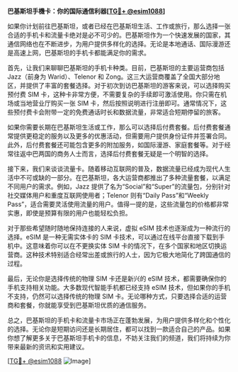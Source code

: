 **巴基斯坦手機卡：你的国际通信利器[[TG💪+ @esim1088](https://t.me/s/esim1088)]**

如果你计划前往巴基斯坦，或者已经在巴基斯坦生活、工作或旅行，那么选择一张合适的手机卡和流量卡绝对是必不可少的。巴基斯坦作为一个快速发展的国家，其通信网络也在不断进步，为用户提供多样化的选择。无论是本地通话、国际漫游还是高速上网，巴基斯坦的手机卡都能满足你的需求。

首先，让我们来聊聊巴基斯坦的手机卡种类。目前，巴基斯坦的主要运营商包括 Jazz（前身为 Warid）、Telenor 和 Zong。这三大运营商覆盖了全国大部分地区，并提供了丰富的套餐选择。对于初次到访巴基斯坦的游客来说，可以选择购买预付费 SIM 卡，这种卡非常方便，不需要复杂的手续即可激活使用。你只需在机场或当地营业厅购买一张 SIM 卡，然后按照说明进行注册即可。通常情况下，这些预付费卡会附带一定的免费通话时长和数据流量，非常适合短期停留的旅客。

如果你需要长期在巴基斯坦生活或工作，那么可以选择后付费套餐。后付费套餐通常提供更稳定的服务以及更多的优惠活动，但需要用户提供身份证件并签署合同。此外，后付费套餐还可能包含更多的附加服务，如国际漫游、家庭套餐等。对于经常往返中巴两国的商务人士而言，选择后付费套餐无疑是一个明智的选择。

接下来，我们来谈谈流量卡。随着移动互联网的普及，数据流量已经成为现代人生活中不可或缺的一部分。在巴基斯坦，各大运营商都推出了多种流量套餐，以满足不同用户的需求。例如，Jazz 提供了名为“Social”和“Super”的流量包，分别针对社交媒体用户和重度互联网使用者；Telenor 则有“Daily Pass”和“Weekly Pass”，适合需要灵活使用流量的用户。值得一提的是，这些流量包的价格都非常实惠，即使是预算有限的用户也能轻松负担。

对于那些希望随时随地保持连接的人来说，虚拟 eSIM 技术也逐渐成为一种流行的选择。eSIM 是一种无需实体卡的 SIM 卡技术，可以通过在线平台直接下载到手机中。这意味着你可以在不更换实体 SIM 卡的情况下，在多个国家和地区切换运营商。这种技术特别适合经常出差或旅行的人士，因为它极大地简化了跨国通信的过程。

最后，无论你是选择传统的物理 SIM 卡还是新兴的 eSIM 技术，都需要确保你的手机支持相关功能。大多数现代智能手机都已经支持 eSIM 技术，但如果你的手机不支持，仍然可以选择传统的物理 SIM 卡。无论哪种方式，只要选择合适的运营商和套餐，你就能享受到巴基斯坦优质的通信服务。

总之，巴基斯坦的手机卡和流量卡市场正在蓬勃发展，为用户提供多样化和个性化的选择。无论你是短期访问还是长期居住，都可以找到一款适合自己的产品。如果你想了解更多关于巴基斯坦手机卡的信息，不妨关注我们的频道，我们将持续为你带来最新的资讯和实用建议。

[[TG💪+ @esim1088](https://t.me/s/esim1088) ![Image](https://i.postimg.cc/4NQfJmqS/Snipaste-2025-05-13-00-14-12.png)]